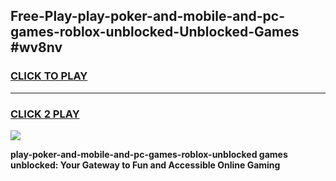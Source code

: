 
## Free-Play-play-poker-and-mobile-and-pc-games-roblox-unblocked-Unblocked-Games #wv8nv
<h3>
<a href="https://news.freeplayer.one?title=play-poker-and-mobile-and-pc-games-roblox-unblocked&ref=8M">CLICK TO PLAY</a></h3>
<hr>

<h3>
<a href="https://news.freeplayer.one?title=play-poker-and-mobile-and-pc-games-roblox-unblocked&ref=8M">CLICK 2 PLAY</a>
  
</h3>

<a href="https://news.freeplayer.one?title=play-poker-and-mobile-and-pc-games-roblox-unblocked&ref=8M"><img src="https://clearcache.store/games.png"></a>


**play-poker-and-mobile-and-pc-games-roblox-unblocked games unblocked: Your Gateway to Fun and Accessible Online Gaming**
